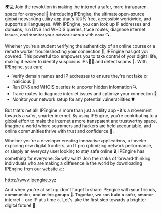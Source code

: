 🌍💻 Join the revolution in making the internet a safer, more transparent space for everyone! 🚀 Introducing IPEngine, the ultimate open-source global networking utility app that's 100% free, accessible worldwide, and supports all languages. With IPEngine, you can look up IP addresses and domains, run DNS and WHOIS queries, trace routes, diagnose internet issues, and monitor your network setup with ease 🔍.

Whether you're a student verifying the authenticity of an online course or a remote worker troubleshooting your connection 📡, IPEngine has got you covered. This powerful tool empowers you to take control of your digital life, making it easier to identify suspicious IPs 🕵️‍♀️ and detect scams 💸. With IPEngine, you can:

* Verify domain names and IP addresses to ensure they're not fake or malicious 👀
* Run DNS and WHOIS queries to uncover hidden information 🔍
* Trace routes to diagnose internet issues and optimize your connection 💨
* Monitor your network setup for any potential vulnerabilities 🛡️

But that's not all! IPEngine is more than just a utility app – it's a movement towards a safer, smarter internet. By using IPEngine, you're contributing to a global effort to make the internet a more transparent and trustworthy space. Imagine a world where scammers and hackers are held accountable, and online communities thrive with trust and confidence 🌈.

Whether you're a developer creating innovative applications, a traveler exploring new digital frontiers, an IT pro optimizing network performance, or simply an everyday user looking to stay safe online 🔒, IPEngine has something for everyone. So why wait? Join the ranks of forward-thinking individuals who are making a difference in the world by downloading IPEngine from our website 📈:

https://www.ipengine.xyz

And when you're all set up, don't forget to share IPEngine with your friends, communities, and online groups 👫. Together, we can build a safer, smarter internet – one IP at a time 🔥. Let's take the first step towards a brighter digital future! 💫